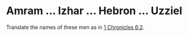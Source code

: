 # Amram ... Izhar ... Hebron ... Uzziel

Translate the names of these men as in [1 Chronicles 6:2](./01.md).

